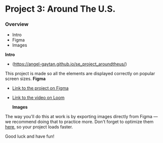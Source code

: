 # Project 3: Around The U.S.

### Overview

- Intro
- Figma
- Images

**Intro**

- (https://angel-gaytan.github.io/se_project_aroundtheus/)

This project is made so all the elements are displayed correctly on popular screen sizes.
**Figma**

- [Link to the project on Figma](https://www.figma.com/file/ii4xxsJ0ghevUOcssTlHZv/Sprint-3%3A-Around-the-US?node-id=0%3A1)
- [Link to the video on Loom](https://www.loom.com/share/f1ab4ef994f345ebbb3def0433edbd41?sid=69e855d6-a64d-4413-bb80-c592221482e5)

  **Images**

The way you'll do this at work is by exporting images directly from Figma — we recommend doing that to practice more. Don't forget to optimize them [here](https://tinypng.com/), so your project loads faster.

Good luck and have fun!
